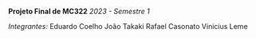 **Projeto Final de MC322**
*2023 - Semestre 1*

*Integrantes:*
Eduardo Coelho
João Takaki
Rafael Casonato
Vinicius Leme

